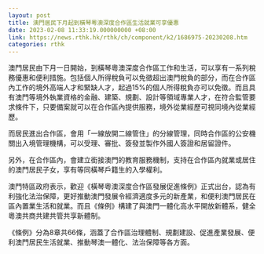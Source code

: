 ```yaml
---
layout: post
title: 澳門居民下月起到橫琴粵澳深度合作區生活就業可享優惠
date: 2023-02-08 11:33:19.000000000 +08:00
link: https://news.rthk.hk/rthk/ch/component/k2/1686975-20230208.htm
categories: rthk
---
```


澳門居民由下月一日開始，到橫琴粵澳深度合作區工作和生活，可以享有一系列稅務優惠和便利措施。包括個人所得稅負可以免徵超出澳門稅負的部分，而在合作區內工作的境外高端人才和緊缺人才，起過15%的個人所得稅負亦可以免徵。而且具有澳門等境外執業資格的金融、建築、規劃、設計等領域專業人才，在符合監管要求條件下，只要備案就可以在合作區內提供服務，境外從業經歷可視同境內從業經歷。

而居民進出合作區，會用「一線放開二線管住」的分線管理，同時合作區的公安機關出入境管理機構，可以受理、審批、簽發並製作外國人簽證和居留證件。

另外，在合作區內，會建立銜接澳門的教育服務機制，支持在合作區內就業或居住的澳門居民子女，享有等同橫琴戶籍生的入學權利。

澳門特區政府表示，歡迎《橫琴粵澳深度合作區發展促進條例》正式出台，認為有利強化法治保障，更好推動澳門發展令經濟適度多元的新產業，和便利澳門居民在區內置業生活和就業。而且《條例》構建了與澳門一體化高水平開放新體系，健全粵澳共商共建共管共享新體制。

《條例》分為8章共66條，涵蓋了合作區治理體制、規劃建設、促進產業發展、便利澳門居民生活就業、推動琴澳一體化、法治保障等各方面。
